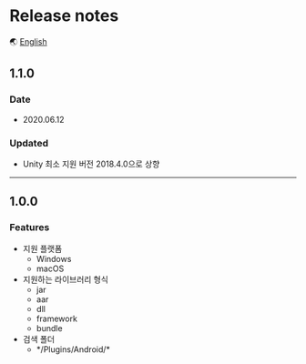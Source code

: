 # Release notes

🌏 [English](ReleaseNotes.en.md)

## 1.1.0

### Date

* 2020.06.12

### Updated

* Unity 최소 지원 버전 2018.4.0으로 상향

---

## 1.0.0

### Features

* 지원 플랫폼
    * Windows
    * macOS
* 지원하는 라이브러리 형식
    * jar
    * aar
    * dll
    * framework
    * bundle
* 검색 폴더
    * \*/Plugins/Android/*